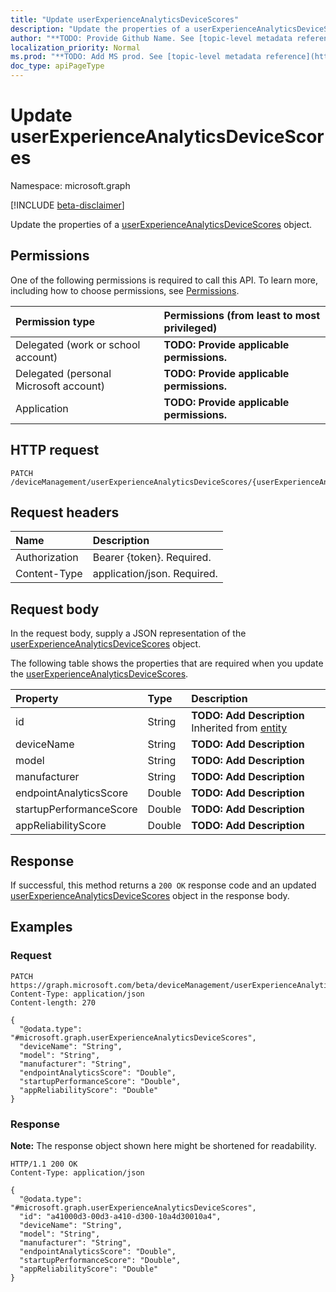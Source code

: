 ```yaml
---
title: "Update userExperienceAnalyticsDeviceScores"
description: "Update the properties of a userExperienceAnalyticsDeviceScores object."
author: "**TODO: Provide Github Name. See [topic-level metadata reference](https://msgo.azurewebsites.net/add/document/guidelines/metadata.html#topic-level-metadata)**"
localization_priority: Normal
ms.prod: "**TODO: Add MS prod. See [topic-level metadata reference](https://msgo.azurewebsites.net/add/document/guidelines/metadata.html#topic-level-metadata)**"
doc_type: apiPageType
---
```


# Update userExperienceAnalyticsDeviceScores
Namespace: microsoft.graph

[!INCLUDE [beta-disclaimer](../../includes/beta-disclaimer.md)]

Update the properties of a [userExperienceAnalyticsDeviceScores](../resources/intune-userexperienceanalyticsdevicescores.md) object.

## Permissions
One of the following permissions is required to call this API. To learn more, including how to choose permissions, see [Permissions](/graph/permissions-reference).

|Permission type|Permissions (from least to most privileged)|
|:---|:---|
|Delegated (work or school account)|**TODO: Provide applicable permissions.**|
|Delegated (personal Microsoft account)|**TODO: Provide applicable permissions.**|
|Application|**TODO: Provide applicable permissions.**|

## HTTP request

<!-- {
  "blockType": "ignored"
}
-->
``` http
PATCH /deviceManagement/userExperienceAnalyticsDeviceScores/{userExperienceAnalyticsDeviceScoresId}
```

## Request headers
|Name|Description|
|:---|:---|
|Authorization|Bearer {token}. Required.|
|Content-Type|application/json. Required.|

## Request body
In the request body, supply a JSON representation of the [userExperienceAnalyticsDeviceScores](../resources/intune-userexperienceanalyticsdevicescores.md) object.

The following table shows the properties that are required when you update the [userExperienceAnalyticsDeviceScores](../resources/intune-userexperienceanalyticsdevicescores.md).

|Property|Type|Description|
|:---|:---|:---|
|id|String|**TODO: Add Description** Inherited from [entity](../resources/entity.md)|
|deviceName|String|**TODO: Add Description**|
|model|String|**TODO: Add Description**|
|manufacturer|String|**TODO: Add Description**|
|endpointAnalyticsScore|Double|**TODO: Add Description**|
|startupPerformanceScore|Double|**TODO: Add Description**|
|appReliabilityScore|Double|**TODO: Add Description**|



## Response

If successful, this method returns a `200 OK` response code and an updated [userExperienceAnalyticsDeviceScores](../resources/intune-userexperienceanalyticsdevicescores.md) object in the response body.

## Examples

### Request
<!-- {
  "blockType": "request",
  "name": "update_userexperienceanalyticsdevicescores"
}
-->
``` http
PATCH https://graph.microsoft.com/beta/deviceManagement/userExperienceAnalyticsDeviceScores/{userExperienceAnalyticsDeviceScoresId}
Content-Type: application/json
Content-length: 270

{
  "@odata.type": "#microsoft.graph.userExperienceAnalyticsDeviceScores",
  "deviceName": "String",
  "model": "String",
  "manufacturer": "String",
  "endpointAnalyticsScore": "Double",
  "startupPerformanceScore": "Double",
  "appReliabilityScore": "Double"
}
```


### Response
**Note:** The response object shown here might be shortened for readability.
<!-- {
  "blockType": "response",
  "truncated": true
}
-->
``` http
HTTP/1.1 200 OK
Content-Type: application/json

{
  "@odata.type": "#microsoft.graph.userExperienceAnalyticsDeviceScores",
  "id": "a41000d3-00d3-a410-d300-10a4d30010a4",
  "deviceName": "String",
  "model": "String",
  "manufacturer": "String",
  "endpointAnalyticsScore": "Double",
  "startupPerformanceScore": "Double",
  "appReliabilityScore": "Double"
}
```

